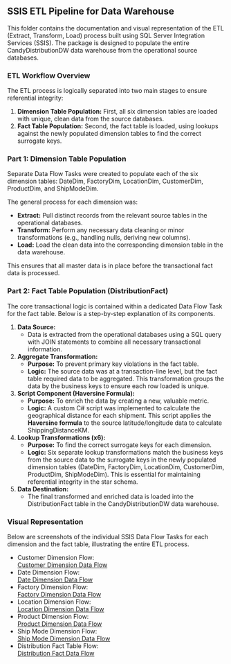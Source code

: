 ## **SSIS ETL Pipeline for Data Warehouse**

This folder contains the documentation and visual representation of the ETL (Extract, Transform, Load) process built using SQL Server Integration Services (SSIS). The package is designed to populate the entire CandyDistributionDW data warehouse from the operational source databases.

### 

### **ETL Workflow Overview**

The ETL process is logically separated into two main stages to ensure referential integrity:

1. **Dimension Table Population:** First, all six dimension tables are loaded with unique, clean data from the source databases.  
2. **Fact Table Population:** Second, the fact table is loaded, using lookups against the newly populated dimension tables to find the correct surrogate keys.

### 

### **Part 1: Dimension Table Population**

Separate Data Flow Tasks were created to populate each of the six dimension tables: DateDim, FactoryDim, LocationDim, CustomerDim, ProductDim, and ShipModeDim.

The general process for each dimension was:

* **Extract:** Pull distinct records from the relevant source tables in the operational databases.  
* **Transform:** Perform any necessary data cleaning or minor transformations (e.g., handling nulls, deriving new columns).  
* **Load:** Load the clean data into the corresponding dimension table in the data warehouse.

This ensures that all master data is in place before the transactional fact data is processed.

### 

### **Part 2: Fact Table Population (DistributionFact)**

The core transactional logic is contained within a dedicated Data Flow Task for the fact table. Below is a step-by-step explanation of its components.

1. **Data Source:**  
   * Data is extracted from the operational databases using a SQL query with JOIN statements to combine all necessary transactional information.  
2. **Aggregate Transformation:**  
   * **Purpose:** To prevent primary key violations in the fact table.  
   * **Logic:** The source data was at a transaction-line level, but the fact table required data to be aggregated. This transformation groups the data by the business keys to ensure each row loaded is unique.  
3. **Script Component (Haversine Formula):**  
   * **Purpose:** To enrich the data by creating a new, valuable metric.  
   * **Logic:** A custom C\# script was implemented to calculate the geographical distance for each shipment. This script applies the **Haversine formula** to the source latitude/longitude data to calculate ShippingDistanceKM.  
4. **Lookup Transformations (x6):**  
   * **Purpose:** To find the correct surrogate keys for each dimension.  
   * **Logic:** Six separate lookup transformations match the business keys from the source data to the surrogate keys in the newly populated dimension tables (DateDim, FactoryDim, LocationDim, CustomerDim, ProductDim, ShipModeDim). This is essential for maintaining referential integrity in the star schema.  
5. **Data Destination:**  
   * The final transformed and enriched data is loaded into the DistributionFact table in the CandyDistributionDW data warehouse.

### 

### **Visual Representation**

Below are screenshots of the individual SSIS Data Flow Tasks for each dimension and the fact table, illustrating the entire ETL process.

* Customer Dimension Flow:  
  [Customer Dimension Data Flow](./ETL\_Screenshots/CustomerDim\_dataflow.png)  
* Date Dimension Flow:  
  [Date Dimension Data Flow](./ETL\_Screenshots/DateDim\_dataflow.png)  
* Factory Dimension Flow:  
  [Factory Dimension Data Flow](./ETL\_Screenshots/FactoryDim\_dataflow.png)  
* Location Dimension Flow:  
  [Location Dimension Data Flow](./ETL\_Screenshots/LocationDim\_dataflow.png)  
* Product Dimension Flow:  
  [Product Dimension Data Flow](./ETL\_Screenshots/ProductDim\_dataflow.png)  
* Ship Mode Dimension Flow:  
  [Ship Mode Dimension Data Flow](./ETL\_Screenshots/ShipModeDim\_dataflow.png)  
* Distribution Fact Table Flow:  
  [Distribution Fact Data Flow](./ETL\_Screenshots/DistributionFact\_dataflow.png)
